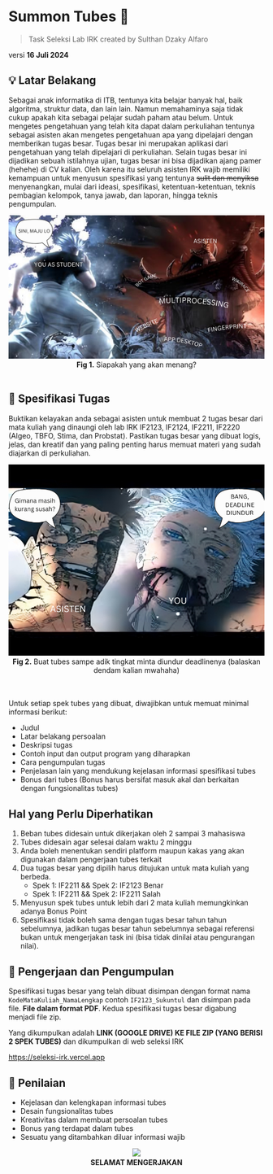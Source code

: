 # Summon Tubes 🙏

> Task Seleksi Lab IRK created by Sulthan Dzaky Alfaro

versi **16 Juli 2024**


## 💡 Latar Belakang

Sebagai anak informatika di ITB, tentunya kita belajar banyak hal, baik algoritma, struktur data, dan lain lain. Namun memahaminya saja tidak cukup apakah kita sebagai pelajar sudah paham atau belum. Untuk mengetes pengetahuan yang telah kita dapat dalam perkuliahan tentunya sebagai asisten akan mengetes pengetahuan apa yang dipelajari dengan memberikan tugas besar. Tugas besar ini merupakan aplikasi dari pengetahuan yang telah dipelajari di perkuliahan. Selain tugas besar ini dijadikan sebuah istilahnya ujian, tugas besar ini bisa dijadikan ajang pamer (hehehe) di CV kalian. Oleh karena itu seluruh asisten IRK wajib memiliki kemampuan untuk menyusun spesifikasi yang tentunya ~~sulit dan menyiksa~~ menyenangkan, mulai dari ideasi, spesifikasi, ketentuan-ketentuan, teknis pembagian kelompok, tanya jawab, dan laporan, hingga teknis pengumpulan. 

<div align=center>
<img src="./img/img.png">
<br>
  <b>Fig 1.</b> Siapakah yang akan menang?
<br>
</div>

<br>

## 📝 Spesifikasi Tugas

Buktikan kelayakan anda sebagai asisten untuk membuat 2 tugas besar dari mata kuliah yang dinaungi oleh lab IRK IF2123, IF2124, IF2211, IF2220 (Algeo, TBFO, Stima, dan Probstat). Pastikan tugas besar yang dibuat logis, jelas, dan kreatif dan yang paling penting harus memuat materi yang sudah diajarkan di perkuliahan. 

<div align=center>
<img src="./img/img2.png">
<br>
  <b>Fig 2.</b> Buat tubes sampe adik tingkat minta diundur deadlinenya (balaskan dendam kalian mwahaha)
<br>
</div>

<br>

<br>

Untuk setiap spek tubes yang dibuat, diwajibkan untuk memuat minimal informasi berikut:
 - Judul
 - Latar belakang persoalan
 - Deskripsi tugas
 - Contoh input dan output program yang diharapkan
 - Cara pengumpulan tugas
 - Penjelasan lain yang mendukung kejelasan informasi spesifikasi tubes
 - Bonus dari tubes (Bonus harus bersifat masuk akal dan berkaitan dengan fungsionalitas tubes)

## Hal yang Perlu Diperhatikan
1. Beban tubes didesain untuk dikerjakan oleh 2 sampai 3 mahasiswa
2. Tubes didesain agar selesai dalam waktu 2 minggu
3. Anda boleh menentukan sendiri platform maupun kakas yang akan digunakan dalam
pengerjaan tubes terkait
4. Dua tugas besar yang dipilih harus ditujukan untuk mata kuliah yang berbeda.
    - Spek 1: IF2211 && Spek 2: IF2123 Benar
    - Spek 1: IF2211 && Spek 2: IF2211 Salah
5. Menyusun spek tubes untuk lebih dari 2 mata kuliah memungkinkan adanya Bonus
Point
6. Spesifikasi tidak boleh sama dengan tugas besar tahun tahun sebelumnya, jadikan tugas besar tahun sebelumnya sebagai referensi bukan untuk mengerjakan task ini (bisa tidak dinilai atau pengurangan nilai). 


## 📂 Pengerjaan dan Pengumpulan

Spesifikasi tugas besar yang telah dibuat disimpan dengan format nama ```KodeMataKuliah_NamaLengkap``` contoh ```IF2123_Sukuntul``` dan disimpan pada file. **File dalam format PDF**. Kedua spesifikasi tugas besar digabung menjadi file zip.

Yang dikumpulkan adalah **LINK (GOOGLE DRIVE) KE FILE ZIP (YANG BERISI 2 SPEK TUBES)** dan dikumpulkan di web seleksi IRK 

https://seleksi-irk.vercel.app

## 📌 Penilaian

 - Kejelasan dan kelengkapan informasi tubes
 - Desain fungsionalitas tubes
 - Kreativitas dalam membuat persoalan tubes
 - Bonus yang terdapat dalam tubes
 - Sesuatu yang ditambahkan diluar informasi wajib

<div align=center>
<img src="https://lh3.googleusercontent.com/pw/AP1GczOCVcal89-ifbzbBxSP0ue5vmpWukeFQXmWSs-b9UjBVJh1KLqUrBgYc4sOjXYWOpo5k8KrDooEB3GFAFZx7GBLebEC-Y_iwIfdH7NoSzCgap2-D55iVTTuOajNauqi_R9yD05_6Ureh_nQqYvsDNEa=w224-h224-s-no-gm?authuser=0">
<br>
  <b>SELAMAT MENGERJAKAN</b>
<br>
</div>

<br>

<br>
